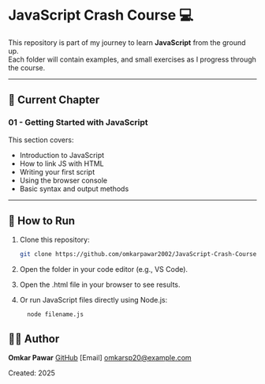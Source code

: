 # JavaScript Crash Course 💻

This repository is part of my journey to learn **JavaScript** from the ground up.  
Each folder will contain examples, and small exercises as I progress through the course.

---

## 📘 Current Chapter
### **01 - Getting Started with JavaScript**
This section covers:
- Introduction to JavaScript
- How to link JS with HTML
- Writing your first script
- Using the browser console
- Basic syntax and output methods

---

## 🚀 How to Run
1. Clone this repository:
   ```bash
   git clone https://github.com/omkarpawar2002/JavaScript-Crash-Course-.git
   ```
2. Open the folder in your code editor (e.g., VS Code).

3. Open the .html file in your browser to see results.

4. Or run JavaScript files directly using Node.js:
   ```
     node filename.js
   ```

## 🙋‍♂️ Author

**Omkar Pawar**
[GitHub](https://github.com/omkarpawar2002)
[Email] omkarsp20@example.com
 

Created: 2025
